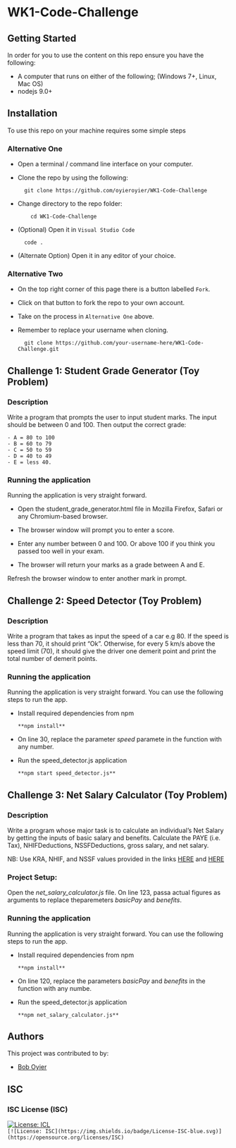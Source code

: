 # WK1-Code-Challenge

## Getting Started

In order for you to use the content on this repo ensure you have the following:

- A computer that runs on either of the following; (Windows 7+, Linux, Mac OS)
- nodejs 9.0+
## Installation

To use this repo on your machine requires some simple steps

### Alternative One

- Open a terminal / command line interface on your computer.

- Clone the repo by using the following:

        git clone https://github.com/oyieroyier/WK1-Code-Challenge

- Change directory to the repo folder:

          cd WK1-Code-Challenge

- (Optional) Open it in `Visual Studio Code`

        code .

- (Alternate Option) Open it in any editor of your choice.


### Alternative Two

- On the top right corner of this page there is a button labelled `Fork`.

- Click on that button to fork the repo to your own account.

- Take on the process in `Alternative One` above.

- Remember to replace your username when cloning.

        git clone https://github.com/your-username-here/WK1-Code-Challenge.git


## Challenge 1: Student Grade Generator (Toy Problem)

### Description

Write a program that prompts the user to input student marks. The input should be between 0 and 100. Then output the correct grade:

```
- A = 80 to 100
- B = 60 to 79
- C = 50 to 59
- D = 40 to 49
- E = less 40.
```

### Running the application

Running the application is very straight forward. 

- Open the student_grade_generator.html file in Mozilla Firefox, Safari or any Chromium-based browser.

- The browser window will prompt you to enter a score.

- Enter any number between 0 and 100. Or above 100 if you think you passed too well in your exam.

- The browser will return your marks as a grade between A and E.

Refresh the browser window to enter another mark in prompt.

## Challenge 2: Speed Detector (Toy Problem)

### Description

Write a program that takes as input the speed of a car e.g 80.
If the speed is less than 70, it should print “Ok”.
Otherwise, for every 5 km/s above the speed limit (70), it should give the driver one demerit point and print the total number of demerit points.

### Running the application
Running the application is very straight forward. You can use the following steps to run the app.

- Install required dependencies from npm

      **npm install**

- On line 30, replace the parameter *speed* paramete in the function with any number.

- Run the speed_detector.js application

      **npm start speed_detector.js**

## Challenge 3: Net Salary Calculator (Toy Problem)
### Description

Write a program whose major task is to calculate an individual’s Net Salary by getting the inputs of basic salary and benefits.
Calculate the PAYE (i.e. Tax), NHIFDeductions, NSSFDeductions, gross salary, and net salary.

NB: Use KRA, NHIF, and NSSF values provided in the links [HERE](https://www.aren.co.ke/payroll/taxrates.ht "LINK") and [HERE](https://www.kra.go.ke/en/individual/calculate-tax/calculating-tax/paye)

### Project Setup:

Open the _net_salary_calculator.js_ file.
On line 123, passa actual figures as arguments to replace theparemeters _basicPay_ and _benefits_.

### Running the application
Running the application is very straight forward. You can use the following steps to run the app.

- Install required dependencies from npm

      **npm install**

- On line 120, replace the parameters *basicPay* and *benefits* in the function with any numbe.

- Run the speed_detector.js application

      **npm net_salary_calculator.js**

## Authors

This project was contributed to by:
- [Bob Oyier](https://github.com/oyieroyier/)

## ISC

### ISC License (ISC)

[![License: ICL](https://img.shields.io/badge/License-ISC-blue.svg)](https://opensource.org/licenses/ISC)  
`[![License: ISC](https://img.shields.io/badge/License-ISC-blue.svg)](https://opensource.org/licenses/ISC)`
